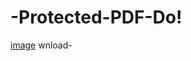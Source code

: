 # -Protected-PDF-Do!
[image](https://github.com/abdullahalsuad/-Protected-PDF-Download-/assets/71169804/5eea2c4b-76a2-4181-b455-a9d4ec5413e1)
wnload-
